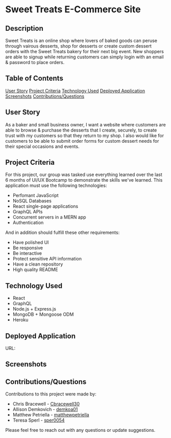 # Sweet Treats E-Commerce Site

## Description
Sweet Treats is an online shop where lovers of baked goods can peruse through vairous desserts, shop for desserts or create custom dessert orders with the Sweet Treats bakery for their next big event. New shoppers are able to signup while returning customers can simply login with an email & password to place orders. 

## Table of Contents
[User Story](#user-story)
[Project Criteria](#project-criteria)
[Technology Used](#technology-used)
[Deployed Application](#deployed-application)
[Screenshots](#screenshots)
[Contributions/Questions](#contributionsquestions)

## User Story
As a baker and small business owner, I want a website where customers are able to browse & purchase the desserts that I create, securely, to create trust with my customers so that they return to my shop. I also would like for customers to be able to submit order forms for custom dessert needs for their special occasions and events. 

## Project Criteria
For this project, our group was tasked use everything learned over the last 6 months of UI/UX Bootcamp to demonstrate the skills we've learned. This application must use the following technologies:
* Perfomant JavaScript
* NoSQL Databases
* React single-page applications
* GraphQL APIs
* Concurrent servers in a MERN app
* Authentication

And in addition should fulfill these other requirements:
* Have polished UI
* Be responsive
* Be interactive
* Protect sensitive API information
* Have a clean repository 
* High quality README

## Technology Used
* React
* GraphQL
* Node.js + Express.js
* MongoDB + Mongoose ODM
* Heroku

## Deployed Application
URL:

## Screenshots

## Contributions/Questions
Contributions to this project were made by:
* Chris Bracewell - [Cbracewell30](https://github.com/Cbracewell30)
* Allison Demkovich - [demkoa01](https://github.com/demkoa01)
* Matthew Petriella - [matthewpetriella](https://github.com/matthewpetriella)
* Teresa Sperl - [sper0054](https://github.com/sper0054)

Please feel free to reach out with any questions or update suggestions.